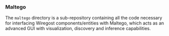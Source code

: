 ### Maltego

The `maltego` directory is a sub-repository containing all the code necessary
for interfacing Wiregost components/entities with Maltego, which acts as an advanced
GUI with visualization, discovery and inference capabilities.


